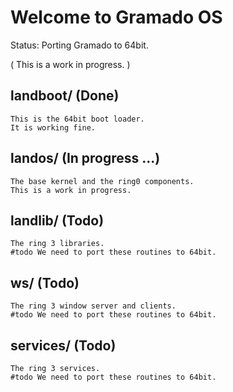 # Welcome to Gramado OS

Status: 
Porting Gramado to 64bit.

( This is a work in progress. )


## landboot/ (Done)
    This is the 64bit boot loader.
    It is working fine.

## landos/  (In progress ...)
    The base kernel and the ring0 components.
    This is a work in progress.

## landlib/ (Todo)
    The ring 3 libraries.
    #todo We need to port these routines to 64bit.

## ws/ (Todo)
    The ring 3 window server and clients.
    #todo We need to port these routines to 64bit.
    
## services/ (Todo)
    The ring 3 services.
    #todo We need to port these routines to 64bit.
    
    
